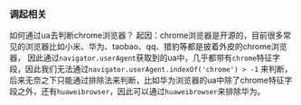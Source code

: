 ### 调起相关
如何通过ua去判断chrome浏览器？
起因：chrome浏览器是开源的，目前很多常见的浏览器比如小米、华为、taobao、qq、猎豹等都是披着外皮的chrome浏览器，
因此通过`navigator.userAgent`获取到的ua中，几乎都带有`chrome`特征字段，因此我们无法通过`navigator.userAgent.indexOf('chrome') > -1`
来判断，后来无奈之下只能通过排除法来判断，比如华为浏览器的ua中除了chrome特征字段之外，还有`huaweibrowser`，因此可以通过`huaweibrowser`来排除华为。
